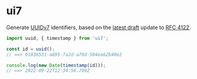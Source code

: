 ui7
===

Generate [UUIDv7][] identifiers, based on the [latest draft][] update to [RFC 4122][].

[UUIDV7]: https://datatracker.ietf.org/doc/html/draft-peabody-dispatch-new-uuid-format-04#section-5.2
[latest draft]: https://datatracker.ietf.org/doc/html/draft-peabody-dispatch-new-uuid-format-04
[RFC 4122]: https://datatracker.ietf.org/doc/html/rfc4122

```js
import uuid, { timestamp } from 'ui7';

const id = uuid();
// ==> 01836531-a895-7a2d-a70d-504ea62b40e2

console.log(new Date(timestamp(id)));
// ==> 2022-09-22T12:34:56.789Z
```
